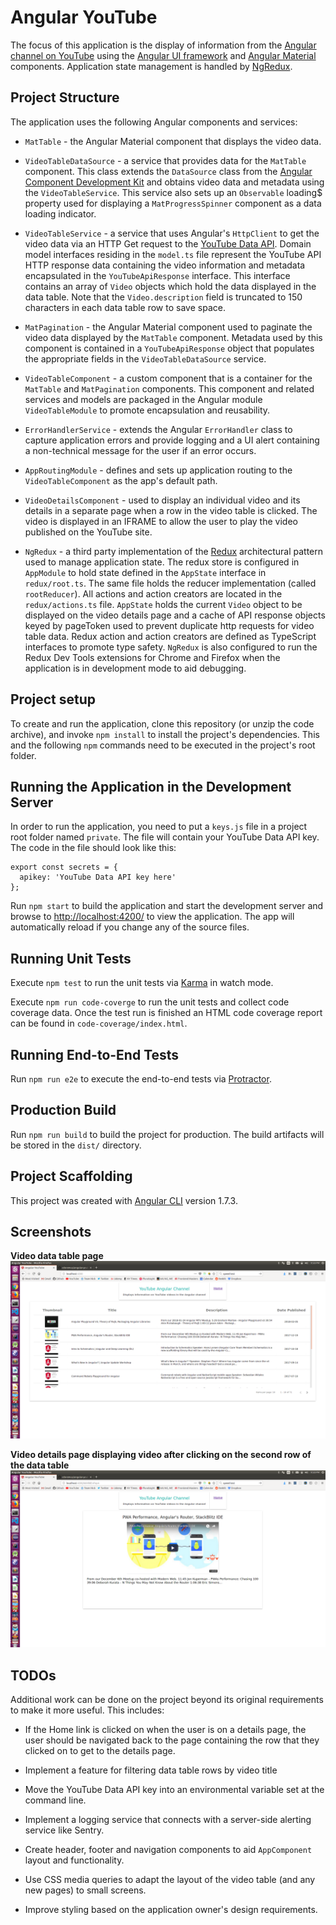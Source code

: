 # Angular YouTube

The focus of this application is the display of information from the [Angular channel on YouTube](https://www.youtube.com/user/angularjs) using the [Angular UI framework](https://angular.io) and [Angular Material](https://material.angular.io) components. Application state management is handled by [NgRedux](https://github.com/angular-redux/store).

## Project Structure

The application uses the following Angular components and services:

- `MatTable` - the Angular Material component that displays the video data.

- `VideoTableDataSource` - a service that provides data for the `MatTable` component. This class extends the `DataSource` class from the [Angular Component Development Kit](https://material.angular.io/cdk/categories) and obtains video data and metadata using the `VideoTableService`. This service also sets up an `Observable` loading$ property used for displaying a `MatProgressSpinner` component as a data loading indicator.

- `VideoTableService` - a service that uses Angular's `HttpClient` to get the video data via an HTTP Get request to the [YouTube Data API](https://developers.google.com/youtube/v3/). Domain model interfaces residing in the `model.ts` file represent the YouTube API HTTP response data containing the video information and metadata encapsulated in the `YouTubeApiResponse` interface. This interface contains an array of `Video` objects which hold the data displayed in the data table. Note that the `Video.description` field is truncated to 150 characters in each data table row to save space.

- `MatPagination` - the Angular Material component used to paginate the video data displayed by the `MatTable` component. Metadata used by this component is contained in a `YouTubeApiResponse` object that populates the appropriate fields in the `VideoTableDataSource` service.

- `VideoTableComponent` - a custom component that is a container for the `MatTable` and `MatPagination` components. This component and related services and models are packaged in the Angular module `VideoTableModule` to promote encapsulation and reusability.

- `ErrorHandlerService` - extends the Angular `ErrorHandler` class to capture application errors and provide logging and a UI alert containing a non-technical message for the user if an error occurs.

- `AppRoutingModule` - defines and sets up application routing to the `VideoTableComponent` as the app's default path.

- `VideoDetailsComponent` - used to display an individual video and its details in a separate page when a row in the video table is clicked. The video is displayed in an IFRAME to allow the user to play the video published on the YouTube site.

- `NgRedux` - a third party implementation of the [Redux](https://redux.js.org/) architectural pattern used to manage application state. The redux store is configured in `AppModule` to hold state defined in the `AppState` interface in `redux/root.ts`. The same file holds the reducer implementation (called `rootReducer`). All actions and action creators are located in the `redux/actions.ts` file.  `AppState` holds the current `Video` object to be displayed on the video details page and a cache of API response objects keyed by pageToken used to prevent duplicate http requests for video table data. Redux action and action creators are defined as TypeScript interfaces to promote type safety. `NgRedux` is also configured to run the Redux Dev Tools extensions for Chrome and Firefox when the application is in development mode to aid debugging.

## Project setup

To create and run the application, clone this repository (or unzip the code archive), and invoke `npm install` to install the project's dependencies. This and the following `npm` commands need to be executed in the project's root folder.

## Running the Application in the Development Server

In order to run the application, you need to put a `keys.js` file in a project root folder named `private`. The file will contain your YouTube Data API key. The code in the file should look like this:
```
export const secrets = {
  apikey: 'YouTube Data API key here'
};
```

Run `npm start` to build the application and start the development server and browse to [http://localhost:4200/](http://localhost:4200/) to view the application. The app will automatically reload if you change any of the source files.

## Running Unit Tests

Execute `npm test` to run the unit tests via [Karma](https://karma-runner.github.io) in watch mode.

Execute `npm run code-coverge` to run the unit tests and collect code coverage data. Once the test run is finished an HTML code coverage report can be found in `code-coverage/index.html`.

## Running End-to-End Tests

Run `npm run e2e` to execute the end-to-end tests via [Protractor](http://www.protractortest.org/).

## Production Build

Run `npm run build` to build the project for production. The build artifacts will be stored in the `dist/` directory.

## Project Scaffolding

This project was created with [Angular CLI](https://github.com/angular/angular-cli) version 1.7.3.

## Screenshots

**Video data table page**
![VideoTablePage](screenshots/video-data-table-page.png "Video Data Table Page")

**Video details page displaying video after clicking on the second row of the data table**
![VideoDetailsPage](screenshots/video-details-page.png "Video Details Page")

## TODOs
Additional work can be done on the project beyond its original requirements to make it more useful. This includes:

- If the Home link is clicked on when the user is on a details page, the user should be navigated back to the page containing the row that they clicked on to get to the details page.

- Implement a feature for filtering data table rows by video title

- Move the YouTube Data API key into an environmental variable set at the command line.

- Implement a logging service that connects with a server-side alerting service like Sentry.

- Create header, footer and navigation components to aid `AppComponent` layout and functionality.

- Use CSS media queries to adapt the layout of the video table (and any new pages) to small screens.

- Improve styling based on the application owner's design requirements.
